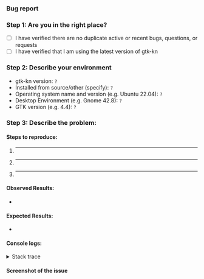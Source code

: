 ### Bug report

<!--
Any HTML comment will be stripped when the markdown is rendered, so you don't need to delete them.

Put an x inside the [] like this: [x] to mark the checkbox.
-->

### Step 1: Are you in the right place?

- [ ] I have verified there are no duplicate active or recent bugs, questions, or requests
- [ ] I have verified that I am using the latest version of gtk-kn

### Step 2: Describe your environment

- gtk-kn version: `?`
- Installed from source/other (specify): `?`
- Operating system name and version (e.g. Ubuntu 22.04): `?`
- Desktop Environment (e.g. Gnome 42.8): `?`
- GTK version (e.g. 4.4): `?`

### Step 3: Describe the problem:

#### Steps to reproduce:

1. _____
2. _____
3. _____

<!--
What happened?  This could be a description, log output, etc.
-->

#### Observed Results:

*

<!--
What did you expect to happen?
-->

#### Expected Results:

*

#### Console logs:

<!--
If you have a relevant stack trace, please paste it below.
-->
<details>
<summary>Stack trace</summary>
```
<PASTE STACKTRACE OUTPUT HERE>
```
</details>

#### Screenshot of the issue
<!--
Adding pictures/screenshots/videos of the expected/actual result is very helpful
-->
